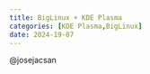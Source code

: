 ```yaml
---
title: BigLinux + KDE Plasma
categories: [KDE Plasma,BigLinux]
date: 2024-19-07
---
```


@josejacsan

